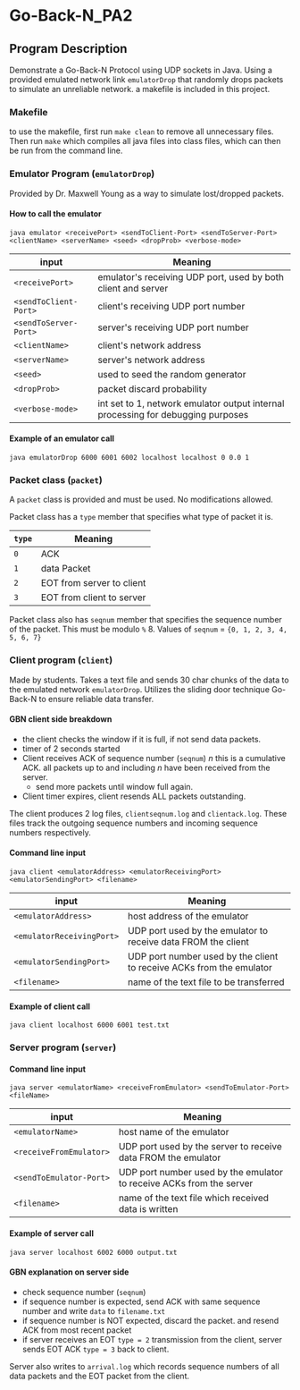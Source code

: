 # Go-Back-N_PA2

## Program Description
Demonstrate a Go-Back-N Protocol using UDP sockets in Java. Using a provided emulated network link `emulatorDrop` that randomly drops packets to simulate an unreliable network. 
a makefile is included in this project.

### Makefile
to use the makefile, first run `make clean` to remove all unnecessary files. Then run `make` which compiles all java files into class files, which can then be run from the command line.

### Emulator Program (`emulatorDrop`)
Provided by Dr. Maxwell Young as a way to simulate lost/dropped packets. 
#### How to call the emulator
`java emulator <receivePort> <sendToClient-Port> <sendToServer-Port> <clientName> <serverName> <seed> <dropProb> <verbose-mode>`

| input  | Meaning |
| ------- | ------- |
|`<receivePort>` |emulator's receiving UDP port, used by both client and server |
|`<sendToClient-Port>`|client's receiving UDP port number |
|`<sendToServer-Port>`|server's receiving UDP port number |
|`<clientName>`|client's network address |
|`<serverName>`|server's network address |
|`<seed>`|used to seed the random generator |
|`<dropProb>`|packet discard probability |
|`<verbose-mode>`|int set to 1, network emulator output internal processing for debugging purposes|


#### Example of an emulator call
`java emulatorDrop 6000 6001 6002 localhost localhost 0 0.0 1`

### Packet class (`packet`)
A `packet` class is provided and must be used. No modifications allowed. 

Packet class has a  `type` member that specifies what type of packet it is. 

| `type`  | Meaning |
| ------- | ------- |
|`0`      |ACK      |
|`1`      |data Packet |
|`2`      |EOT from server to client |
|`3`      |EOT from client to server |

Packet class also has `seqnum` member that specifies the sequence number of the packet. This must be modulo `%` 8. 
Values of `seqnum` = `{0, 1, 2, 3, 4, 5, 6, 7}`

### Client program (`client`)
Made by students. Takes a text file and sends 30 char chunks of the data to the emulated network `emulatorDrop`. Utilizes the sliding door technique Go-Back-N to ensure reliable data transfer. 

#### GBN client side breakdown
* the client checks the window if it is full, if not send data packets. 
* timer of 2 seconds started
* Client receives ACK of sequence number (`seqnum`) *n* this is a cumulative ACK. all packets up to and including *n* have been received from the server.
  * send more packets until window full again. 
* Client timer expires, client resends ALL packets outstanding. 

The client produces 2 log files, `clientseqnum.log` and `clientack.log`. These files track the outgoing sequence numbers and incoming sequence numbers respectively. 

#### Command line input
`java client <emulatorAddress> <emulatorReceivingPort> <emulatorSendingPort> <filename>` 

| input  | Meaning |
| ------- | ------- |
|`<emulatorAddress>` |host address of the emulator      |
|`<emulatorReceivingPort>`|UDP port used by the emulator to receive data FROM the client |
|`<emulatorSendingPort>`|UDP port number used by the client to receive ACKs from the emulator |
|`<filename>`|name of the text file to be transferred |

#### Example of client call
`java client localhost 6000 6001 test.txt`

### Server program (`server`) 

#### Command line input
`java server <emulatorName> <receiveFromEmulator> <sendToEmulator-Port> <fileName>`

| input  | Meaning |
| ------- | ------- |
|`<emulatorName>` |host name of the emulator      |
|`<receiveFromEmulator>`|UDP port used by the server to receive data FROM the emulator |
|`<sendToEmulator-Port>`|UDP port number used by the emulator to receive ACKs from the server |
|`<filename>`|name of the text file which received data is written |

#### Example of server call 
`java server localhost 6002 6000 output.txt`

#### GBN explanation on server side

* check sequence number (`seqnum`)
* if sequence number is expected, send ACK with same sequence number and write `data` to `filename.txt`
* if sequence number is NOT expected, discard the packet. and resend ACK from most recent packet
* if server receives an EOT `type = 2` transmission from the client, server sends EOT ACK `type = 3` back to client. 

Server also writes to `arrival.log` which records sequence numbers of all data packets and the EOT packet from the client. 
